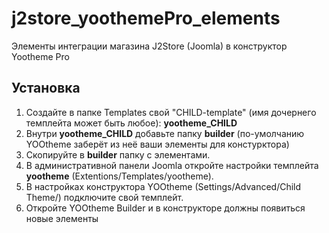 # j2store_yoothemePro_elements
Элементы интеграции магазина J2Store (Joomla) в конструктор Yootheme Pro
## Установка
1. Создайте в папке Templates свой "CHILD-template" (имя дочернего темплейта может быть любое): **yootheme_CHILD**
0. Внутри **yootheme_CHILD** добавьте папку **builder** (по-умолчанию YOOtheme заберёт из неё ваши элементы для констурктора)
0. Скопируйте в **builder** папку с элементами.
0. В административной панели Joomla откройте настройки темплейта **yootheme** (Extentions/Templates/yootheme).
0. В настройках конструктора YOOtheme (Settings/Advanced/Child Theme/) подключите свой темплейт.
0. Откройте YOOtheme Builder и в конструкторе должны появиться новые элементы
